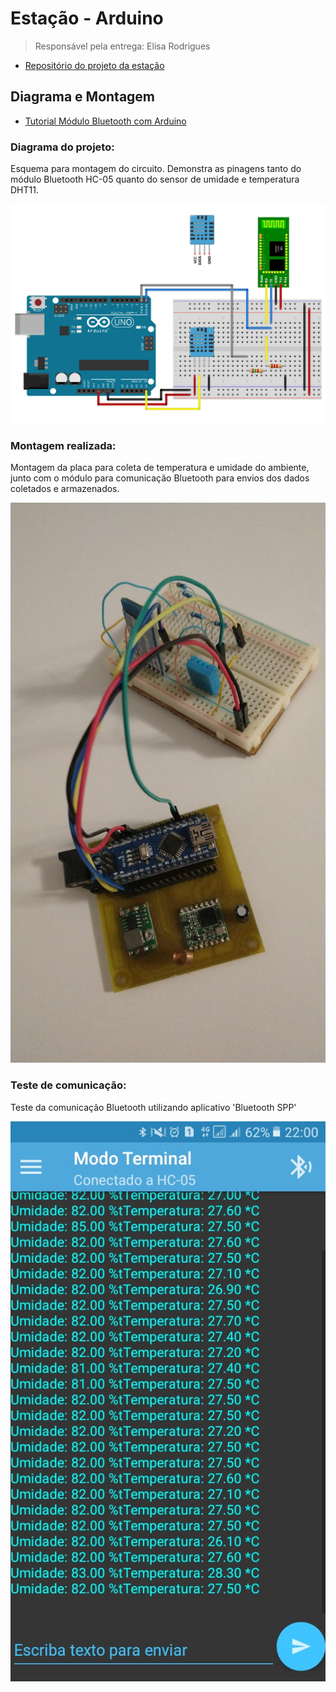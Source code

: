 # Estação - Arduino

> Responsável pela entrega: Elisa Rodrigues

- [Repositório do projeto da estação](https://github.com/TeleDevs/SMQG-Station)

## Diagrama e Montagem

- [Tutorial Módulo Bluetooth com Arduino](https://www.filipeflop.com/blog/tutorial-modulo-bluetooth-com-arduino/)

### Diagrama do projeto:

Esquema para montagem do circuito. Demonstra as pinagens tanto do módulo Bluetooth HC-05 quanto do sensor de umidade e temperatura DHT11.

![](img/Circuito_BT_DHT11.png)

### Montagem realizada:

Montagem da placa para coleta de temperatura e umidade do ambiente, junto com o módulo para comunicação Bluetooth para envios dos dados coletados e armazenados.

![](img/pj3_circuito.jpeg)

### Teste de comunicação:

Teste da comunicação Bluetooth utilizando aplicativo 'Bluetooth SPP'

![](img/teste_serial_BLE.jpeg)
